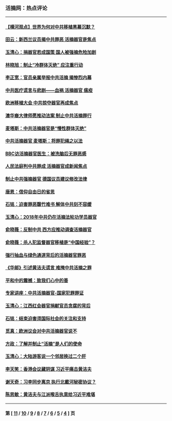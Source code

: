 ### 活摘网：热点评论
---
#### [【横河观点】世界为何对中共移植黑幕沉默？](../../pages/nf5879/n13244249.md?06160430) 
#### [田云：新西兰议员揭中共罪恶 活摘器官是焦点](../../pages/nf5879/n13070629.md?06160430) 
#### [玉清心：捐器官若成国策 国人被强摘危险加剧](../../pages/nf5879/n12802713.md?06160430) 
#### [林晓旭：制止“冷群体灭绝” 应注重行动](../../pages/nf5879/n12779736.md?06160430) 
#### [李正宽：官员亲属举报中共活摘 揭惨烈内幕](../../pages/nf5879/n12684490.md?06160430) 
#### [中共医疗谎言与悲剧——血祸 活摘器官 瘟疫](../../pages/nf5879/n12372103.md?06160430) 
#### [欧洲移植大会 中共掠夺器官再成焦点](../../pages/nf5879/n11538883.md?06160430) 
#### [澳华裔大律师愿推动法案 制止中共活摘罪行](../../pages/nf5879/n11377039.md?06160430) 
#### [麦塔斯：中共活摘器官是“慢性群体灭绝”](../../pages/nf5879/n11350529.md?06160430) 
#### [中共活摘器官 麦塔斯：将罪犯绳之以法](../../pages/nf5879/n11347973.md?06160430) 
#### [BBC访活摘器官医生：被洗脑后无罪恶感](../../pages/nf5879/n11335935.md?06160430) 
#### [人民法庭判中共罪成 活摘器官成新闻焦点](../../pages/nf5879/n11331578.md?06160430) 
#### [制止中共强摘器官 德国议员建议修改法律](../../pages/nf5879/n11249451.md?06160430) 
#### [唐恩：信仰自由日的省思](../../pages/nf5879/n11003525.md?06160430) 
#### [石铭：迫害罪恶罄竹难书  解体中共刻不容缓](../../pages/nf5879/n10942855.md?06160430) 
#### [玉清心：2018年中共仍在活摘法轮功学员器官](../../pages/nf5879/n10914646.md?06160430) 
#### [俞晓薇：反制中共 西方应推动调查活摘器官](../../pages/nf5879/n10794671.md?06160430) 
#### [俞晓薇：杀人犯监督器官移植是“中国经验”？](../../pages/nf5879/n10466427.md?06160430) 
#### [强行抽血与绿色通道背后的活摘器官罪恶](../../pages/nf5879/n10004708.md?06160430) 
#### [《华邮》引述黄洁夫谎言 难掩中共活摘之罪](../../pages/nf5879/n9642309.md?06160430) 
#### [平和中的震撼：致我们心中的善](../../pages/nf5879/n9021123.md?06160430) 
#### [专家讲座：中共活摘器官-国家犯罪罪证](../../pages/nf5879/n8828153.md?06160430) 
#### [玉清心：江西红会器官捐献官员贪腐的背后](../../pages/nf5879/n8522122.md?06160430) 
#### [石铭：结束迫害须国际社会的关注和支持](../../pages/nf5879/n8443497.md?06160430) 
#### [觅真：欧洲议会对中共活摘器官说不](../../pages/nf5879/n8337486.md?06160430) 
#### [方政：了解并制止“活摘”是人们的使命](../../pages/nf5879/n8329214.md?06160430) 
#### [玉清心：大陆游客说一个邻居换过二个肝](../../pages/nf5879/n8291404.md?06160430) 
#### [李天笑：香港会议藏阴谋 习近平痛击黄洁夫](../../pages/nf5879/n8241459.md?06160430) 
#### [谢天奇：习李同步离京 执行北戴河秘密协议？](../../pages/nf5879/n8230418.md?06160430) 
#### [陈思敏：黄洁夫与江派喉舌执意给习近平难堪](../../pages/nf5879/n8222166.md?06160430) 

---
#### 第 [ [11](./11.md?06160430) / [10](./10.md?06160430) / [9](./9.md?06160430) / [8](./8.md?06160430) / [7](./7.md?06160430) / [6](./6.md?06160430) / [5](./5.md?06160430) / [4](./4.md?06160430) ] 页
